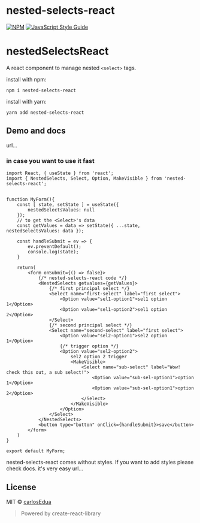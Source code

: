# nested-selects-react

[![NPM](https://img.shields.io/npm/v/nested-selects-react.svg)](https://www.npmjs.com/package/nested-selects-react) [![JavaScript Style Guide](https://img.shields.io/badge/code_style-standard-brightgreen.svg)](https://standardjs.com)

# nestedSelectsReact
A react component to manage nested `<select>` tags.

install with npm:
```
npm i nested-selects-react
```
install with yarn:
```
yarn add nested-selects-react
```

## Demo and docs
url...

### in case you want to use it fast
```JSX
import React, { useState } from 'react';
import { NestedSelects, Select, Option, MakeVisible } from 'nested-selects-react';


function MyForm(){
    const [ state, setState ] = useState({ 
        nestedSelectsValues: null 
    });
    // to get the <Select>'s data
    const getValues = data => setState({ ...state, nestedSelectsValues: data });

    const handleSubmit = ev => {
        ev.preventDefault();
        console.log(state);
    }

    return(
        <form onSubmit={() => false}>
            {/* nested-selects-react code */}
            <NestedSelects getvalues={getValues}>
                {/* first principal select */}
                <Select name="first-select" label="first select">
                    <Option value="sel1-option1">sel1 option 1</Option>
                    <Option value="sel1-option2">sel1 option 2</Option>
                </Select>
                {/* second principal select */}
                <Select name="second-select" label="first select">
                    <Option value="sel2-option1">sel2 option 1</Option>
                    {/* trigger option */}
                    <Option value="sel2-option2">
                        sel2 option 2 trigger
                        <MakeVisible>
                            <Select name="sub-select" label="Wow! check this out, a sub select!">
                                <Option value="sub-sel-option1">option 1</Option>
                                <Option value="sub-sel-option1">option 2</Option>
                            </Select>
                        </MakeVisible>    
                    </Option>
                </Select>
            </NestedSelects>
            <button type="button" onClick={handleSubmit}>save</button>
        </form>
    )
}

export default MyForm;
```

nested-selects-react comes without styles.
If you want to add styles please check docs. it's very easy
url...
## License

MIT © [carlosEdua](https://github.com/carlosEdua)

> Powered by create-react-library
